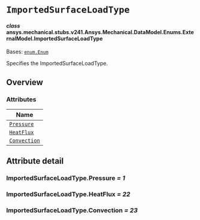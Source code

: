 <!-- vale off -->

<a id="importedsurfaceloadtype"></a>

# `ImportedSurfaceLoadType`

<a id="ansys.mechanical.stubs.v241.Ansys.Mechanical.DataModel.Enums.ExternalModel.ImportedSurfaceLoadType"></a>

#### *class* ansys.mechanical.stubs.v241.Ansys.Mechanical.DataModel.Enums.ExternalModel.ImportedSurfaceLoadType

Bases: [`enum.Enum`](https://docs.python.org/3/library/enum.html#enum.Enum)

Specifies the ImportedSurfaceLoadType.

<!-- !! processed by numpydoc !! -->

<a id="overview"></a>

## Overview

### Attributes

| Name |
| ----------------------------------------------------- |
| [`Pressure`](#ImportedSurfaceLoadType.Pressure) |
| [`HeatFlux`](#ImportedSurfaceLoadType.HeatFlux) |
| [`Convection`](#ImportedSurfaceLoadType.Convection) |

<a id="attribute-detail"></a>

## Attribute detail

<a id="ImportedSurfaceLoadType.Pressure"></a>

### ImportedSurfaceLoadType.Pressure *= 1*

<a id="ImportedSurfaceLoadType.HeatFlux"></a>

### ImportedSurfaceLoadType.HeatFlux *= 22*

<a id="ImportedSurfaceLoadType.Convection"></a>

### ImportedSurfaceLoadType.Convection *= 23*

<!-- vale on -->
